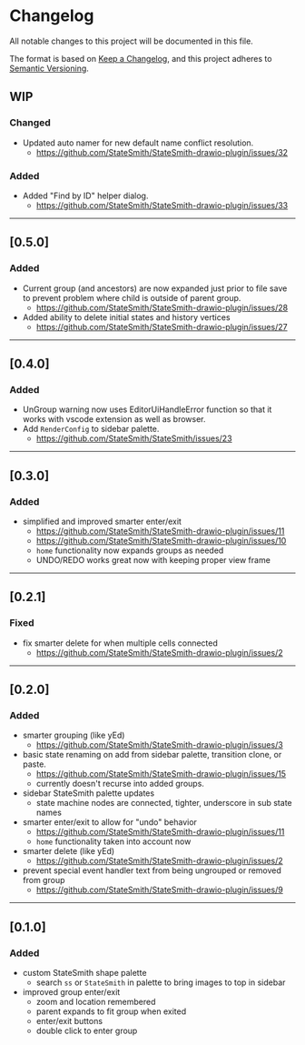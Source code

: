 # Changelog
All notable changes to this project will be documented in this file.

The format is based on [Keep a Changelog](https://keepachangelog.com/en/1.0.0/),
and this project adheres to [Semantic Versioning](https://semver.org/spec/v2.0.0.html).

## WIP
### Changed
- Updated auto namer for new default name conflict resolution.
    - https://github.com/StateSmith/StateSmith-drawio-plugin/issues/32
### Added
- Added "Find by ID" helper dialog.
    - https://github.com/StateSmith/StateSmith-drawio-plugin/issues/33

---

## [0.5.0]
### Added
- Current group (and ancestors) are now expanded just prior to file save to prevent problem where child is outside of parent group.
    - https://github.com/StateSmith/StateSmith-drawio-plugin/issues/28
- Added ability to delete initial states and history vertices
    - https://github.com/StateSmith/StateSmith-drawio-plugin/issues/27

---

## [0.4.0]
### Added
- UnGroup warning now uses EditorUiHandleError function so that it works with vscode extension as well as browser.
- Add `RenderConfig` to sidebar palette.
    - https://github.com/StateSmith/StateSmith/issues/23

---

## [0.3.0]
### Added
- simplified and improved smarter enter/exit
    - https://github.com/StateSmith/StateSmith-drawio-plugin/issues/11
    - https://github.com/StateSmith/StateSmith-drawio-plugin/issues/10
    - `home` functionality now expands groups as needed
    - UNDO/REDO works great now with keeping proper view frame

---

## [0.2.1]
### Fixed
- fix smarter delete for when multiple cells connected
    - https://github.com/StateSmith/StateSmith-drawio-plugin/issues/2

---

## [0.2.0]
### Added
- smarter grouping (like yEd)
    - https://github.com/StateSmith/StateSmith-drawio-plugin/issues/3
- basic state renaming on add from sidebar palette, transition clone, or paste.
    - https://github.com/StateSmith/StateSmith-drawio-plugin/issues/15
    - currently doesn't recurse into added groups.
- sidebar StateSmith palette updates
    - state machine nodes are connected, tighter, underscore in sub state names
- smarter enter/exit to allow for "undo" behavior
    - https://github.com/StateSmith/StateSmith-drawio-plugin/issues/11
    - `home` functionality taken into account now
- smarter delete (like yEd)
    - https://github.com/StateSmith/StateSmith-drawio-plugin/issues/2
- prevent special event handler text from being ungrouped or removed from group
    - https://github.com/StateSmith/StateSmith-drawio-plugin/issues/9

---

## [0.1.0]
### Added
- custom StateSmith shape palette
    - search `ss` or `StateSmith` in palette to bring images to top in sidebar
- improved group enter/exit
    - zoom and location remembered
    - parent expands to fit group when exited
    - enter/exit buttons
    - double click to enter group

